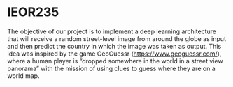 # IEOR235

The objective of our project is to implement a deep learning architecture that will receive a random street-level image from around the globe as input and then predict the country in which the image was taken as output. This idea was inspired by the game GeoGuessr (https://www.geoguessr.com/), where a human player is “dropped somewhere in the world in a street view panorama” with the mission of using clues to guess where they are on a world map.
